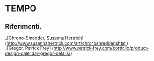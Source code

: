 # TEMPO

## Riferimenti.

_[Chrono-Shredder, Susanna Hertrich] (http://www.susannahertrich.com/art/chronoshredder.shtml)  
_[Gregor, Patrick Frey] (http://www.patrick-frey.com/portfolio/product-design-calendar-gregor-details/)
